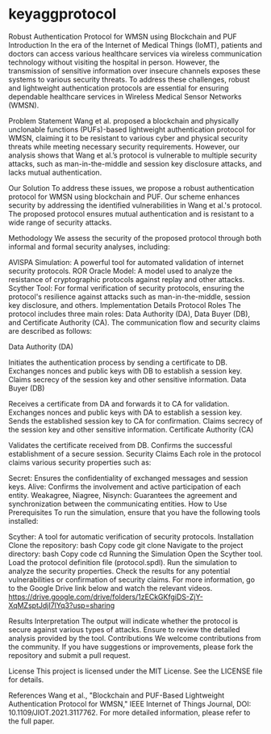 # keyaggprotocol
Robust Authentication Protocol for WMSN using Blockchain and PUF
Introduction
In the era of the Internet of Medical Things (IoMT), patients and doctors can access various healthcare services via wireless communication technology without visiting the hospital in person. However, the transmission of sensitive information over insecure channels exposes these systems to various security threats. To address these challenges, robust and lightweight authentication protocols are essential for ensuring dependable healthcare services in Wireless Medical Sensor Networks (WMSN).

Problem Statement
Wang et al. proposed a blockchain and physically unclonable functions (PUFs)-based lightweight authentication protocol for WMSN, claiming it to be resistant to various cyber and physical security threats while meeting necessary security requirements. However, our analysis shows that Wang et al.’s protocol is vulnerable to multiple security attacks, such as man-in-the-middle and session key disclosure attacks, and lacks mutual authentication.

Our Solution
To address these issues, we propose a robust authentication protocol for WMSN using blockchain and PUF. Our scheme enhances security by addressing the identified vulnerabilities in Wang et al.'s protocol. The proposed protocol ensures mutual authentication and is resistant to a wide range of security attacks.

Methodology
We assess the security of the proposed protocol through both informal and formal security analyses, including:

AVISPA Simulation: A powerful tool for automated validation of internet security protocols.
ROR Oracle Model: A model used to analyze the resistance of cryptographic protocols against replay and other attacks.
Scyther Tool: For formal verification of security protocols, ensuring the protocol's resilience against attacks such as man-in-the-middle, session key disclosure, and others.
Implementation Details
Protocol Roles
The protocol includes three main roles: Data Authority (DA), Data Buyer (DB), and Certificate Authority (CA). The communication flow and security claims are described as follows:

Data Authority (DA)

Initiates the authentication process by sending a certificate to DB.
Exchanges nonces and public keys with DB to establish a session key.
Claims secrecy of the session key and other sensitive information.
Data Buyer (DB)

Receives a certificate from DA and forwards it to CA for validation.
Exchanges nonces and public keys with DA to establish a session key.
Sends the established session key to CA for confirmation.
Claims secrecy of the session key and other sensitive information.
Certificate Authority (CA)

Validates the certificate received from DB.
Confirms the successful establishment of a secure session.
Security Claims
Each role in the protocol claims various security properties such as:

Secret: Ensures the confidentiality of exchanged messages and session keys.
Alive: Confirms the involvement and active participation of each entity.
Weakagree, Niagree, Nisynch: Guarantees the agreement and synchronization between the communicating entities.
How to Use
Prerequisites
To run the simulation, ensure that you have the following tools installed:

Scyther: A tool for automatic verification of security protocols.
Installation
Clone the repository:
bash
Copy code
git clone <repository-url>
Navigate to the project directory:
bash
Copy code
cd <project-directory>
Running the Simulation
Open the Scyther tool.
Load the protocol definition file (protocol.spdl).
Run the simulation to analyze the security properties.
Check the results for any potential vulnerabilities or confirmation of security claims.
For more information, go to the Google Drive link below and watch the relevant videos.
https://drive.google.com/drive/folders/1zECkGKfgiDS-ZjY-XqMZsptJdjI7IYq3?usp=sharing

Results Interpretation
The output will indicate whether the protocol is secure against various types of attacks. Ensure to review the detailed analysis provided by the tool.
Contributions
We welcome contributions from the community. If you have suggestions or improvements, please fork the repository and submit a pull request.

License
This project is licensed under the MIT License. See the LICENSE file for details.

References
Wang et al., "Blockchain and PUF-Based Lightweight Authentication Protocol for WMSN," IEEE Internet of Things Journal, DOI: 10.1109/JIOT.2021.3117762.
For more detailed information, please refer to the full paper.
